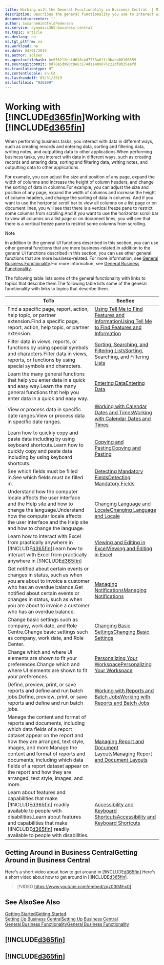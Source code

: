```yaml
---
title: Working with the General Functionality in Business Central  | Microsoft Docs
description: Describes the general functionality you use to interact with data in Business Central, such as entering values, sorting data, and changing views.
documentationcenter: ''
author: SusanneWindfeldPedersen
ms.service: dynamics365-business-central
ms.topic: article
ms.devlang: na
ms.tgt_pltfrm: na
ms.workload: na
ms.date: 04/01/2019
ms.author: solsen
ms.openlocfilehash: be056212ecfd610cbd7753a6ffc9babb08100359
ms.sourcegitcommit: bd78a5d990c9e83174da1409076c22df8b35eafd
ms.translationtype: HT
ms.contentlocale: en-CA
ms.lasthandoff: 03/31/2019
ms.locfileid: "926899"
---
```

# <a name="working-with-included365finincludesd365finmdmd"></a><span data-ttu-id="f0ac2-103">Working with [!INCLUDE[d365fin](includes/d365fin_md.md)]</span><span class="sxs-lookup"><span data-stu-id="f0ac2-103">Working with [!INCLUDE[d365fin](includes/d365fin_md.md)]</span></span>
<span data-ttu-id="f0ac2-104">When performing business tasks, you interact with data in different ways, such as creating records and entering data, sorting and filtering data, writing notes, and outputting data to other applications.</span><span class="sxs-lookup"><span data-stu-id="f0ac2-104">When performing business tasks, you interact with data in different ways, such as creating records and entering data, sorting and filtering data, writing notes, and outputting data to other applications.</span></span>

<span data-ttu-id="f0ac2-105">For example, you can adjust the size and position of any page, expand the width of columns and increase the height of column headers, and change the sorting of data in columns.</span><span class="sxs-lookup"><span data-stu-id="f0ac2-105">For example, you can adjust the size and position of any page, expand the width of columns and increase the height of column headers, and change the sorting of data in columns.</span></span> <span data-ttu-id="f0ac2-106">And if you want to use the horizontal scroll bar to view all columns on a list page or on document lines, you will see that there is a vertical freeze pane to restrict some columns from scrolling.</span><span class="sxs-lookup"><span data-stu-id="f0ac2-106">And if you want to use the horizontal scroll bar to view all columns on a list page or on document lines, you will see that there is a vertical freeze pane to restrict some columns from scrolling.</span></span>

> [!NOTE]
> <span data-ttu-id="f0ac2-107">In addition to the general UI functions described in this section, you can use other general functions that are more business-related.</span><span class="sxs-lookup"><span data-stu-id="f0ac2-107">In addition to the general UI functions described in this section, you can use other general functions that are more business-related.</span></span> <span data-ttu-id="f0ac2-108">For more information, see [General Business Functionality](ui-across-business-areas.md).</span><span class="sxs-lookup"><span data-stu-id="f0ac2-108">For more information, see [General Business Functionality](ui-across-business-areas.md).</span></span>

<span data-ttu-id="f0ac2-109">The following table lists some of the general functionality with links to topics that describe them.</span><span class="sxs-lookup"><span data-stu-id="f0ac2-109">The following table lists some of the general functionality with links to topics that describe them.</span></span>

| <span data-ttu-id="f0ac2-110">To</span><span class="sxs-lookup"><span data-stu-id="f0ac2-110">To</span></span> | <span data-ttu-id="f0ac2-111">See</span><span class="sxs-lookup"><span data-stu-id="f0ac2-111">See</span></span> |
| --- | --- |
| <span data-ttu-id="f0ac2-112">Find a specific page, report, action, help topic, or partner extension.</span><span class="sxs-lookup"><span data-stu-id="f0ac2-112">Find a specific page, report, action, help topic, or partner extension.</span></span> |[<span data-ttu-id="f0ac2-113">Using Tell Me to Find Features and Information</span><span class="sxs-lookup"><span data-stu-id="f0ac2-113">Using Tell Me to Find Features and Information</span></span>](ui-search.md) |
| <span data-ttu-id="f0ac2-114">Filter data in views, reports, or functions by using special symbols and characters.</span><span class="sxs-lookup"><span data-stu-id="f0ac2-114">Filter data in views, reports, or functions by using special symbols and characters.</span></span> |[<span data-ttu-id="f0ac2-115">Sorting, Searching, and Filtering Lists</span><span class="sxs-lookup"><span data-stu-id="f0ac2-115">Sorting, Searching, and Filtering Lists</span></span>](ui-enter-criteria-filters.md) |
|<span data-ttu-id="f0ac2-116">Learn the many general functions that help you enter data in a quick and easy way.</span><span class="sxs-lookup"><span data-stu-id="f0ac2-116">Learn the many general functions that help you enter data in a quick and easy way.</span></span>|[<span data-ttu-id="f0ac2-117">Entering Data</span><span class="sxs-lookup"><span data-stu-id="f0ac2-117">Entering Data</span></span>](ui-enter-data.md)|
| <span data-ttu-id="f0ac2-118">View or process data in specific date ranges.</span><span class="sxs-lookup"><span data-stu-id="f0ac2-118">View or process data in specific date ranges.</span></span> |[<span data-ttu-id="f0ac2-119">Working with Calendar Dates and Times</span><span class="sxs-lookup"><span data-stu-id="f0ac2-119">Working with Calendar Dates and Times</span></span>](ui-enter-date-ranges.md) |
|<span data-ttu-id="f0ac2-120">Learn how to quickly copy and paste data including by using keyboard shortcuts.</span><span class="sxs-lookup"><span data-stu-id="f0ac2-120">Learn how to quickly copy and paste data including by using keyboard shortcuts.</span></span>|[<span data-ttu-id="f0ac2-121">Copying and Pasting</span><span class="sxs-lookup"><span data-stu-id="f0ac2-121">Copying and Pasting</span></span>](ui-copy-paste.md)|
| <span data-ttu-id="f0ac2-122">See which fields must be filled in.</span><span class="sxs-lookup"><span data-stu-id="f0ac2-122">See which fields must be filled in.</span></span> |[<span data-ttu-id="f0ac2-123">Detecting Mandatory Fields</span><span class="sxs-lookup"><span data-stu-id="f0ac2-123">Detecting Mandatory Fields</span></span>](ui-mandatory-fields.md) |
|<span data-ttu-id="f0ac2-124">Understand how the computer locale affects the user interface and the Help site and how to change the language.</span><span class="sxs-lookup"><span data-stu-id="f0ac2-124">Understand how the computer locale affects the user interface and the Help site and how to change the language.</span></span>|[<span data-ttu-id="f0ac2-125">Changing Language and Locale</span><span class="sxs-lookup"><span data-stu-id="f0ac2-125">Changing Language and Locale</span></span>](about-locale-language.md)|
|<span data-ttu-id="f0ac2-126">Learn how to interact with Excel from practically anywhere in [!INCLUDE[d365fin](includes/d365fin_md.md)]</span><span class="sxs-lookup"><span data-stu-id="f0ac2-126">Learn how to interact with Excel from practically anywhere in [!INCLUDE[d365fin](includes/d365fin_md.md)]</span></span>|[<span data-ttu-id="f0ac2-127">Viewing and Editing in Excel</span><span class="sxs-lookup"><span data-stu-id="f0ac2-127">Viewing and Editing in Excel</span></span>](across-work-with-excel.md)|
|<span data-ttu-id="f0ac2-128">Get notified about certain events or changes in status, such as when you are about to invoice a customer who has an overdue balance.</span><span class="sxs-lookup"><span data-stu-id="f0ac2-128">Get notified about certain events or changes in status, such as when you are about to invoice a customer who has an overdue balance.</span></span>|[<span data-ttu-id="f0ac2-129">Managing Notifications</span><span class="sxs-lookup"><span data-stu-id="f0ac2-129">Managing Notifications</span></span>](ui-smart-notifications.md)|
| <span data-ttu-id="f0ac2-130">Change basic settings such as company, work date, and Role Centre.</span><span class="sxs-lookup"><span data-stu-id="f0ac2-130">Change basic settings such as company, work date, and Role Center.</span></span> |[<span data-ttu-id="f0ac2-131">Changing Basic Settings</span><span class="sxs-lookup"><span data-stu-id="f0ac2-131">Changing Basic Settings</span></span>](ui-change-basic-settings.md) |
| <span data-ttu-id="f0ac2-132">Change which and where UI elements are shown to fit your preferences.</span><span class="sxs-lookup"><span data-stu-id="f0ac2-132">Change which and where UI elements are shown to fit your preferences.</span></span>|[<span data-ttu-id="f0ac2-133">Personalizing Your Workspace</span><span class="sxs-lookup"><span data-stu-id="f0ac2-133">Personalizing Your Workspace</span></span>](ui-personalization-user.md) |
|<span data-ttu-id="f0ac2-134">Define, preview, print, or save reports and define and run batch jobs.</span><span class="sxs-lookup"><span data-stu-id="f0ac2-134">Define, preview, print, or save reports and define and run batch jobs.</span></span>|[<span data-ttu-id="f0ac2-135">Working with Reports and Batch Jobs</span><span class="sxs-lookup"><span data-stu-id="f0ac2-135">Working with Reports and Batch Jobs</span></span>](ui-work-report.md)|
| <span data-ttu-id="f0ac2-136">Manage the content and format of reports and documents, including which data fields of a report dataset appear on the report and how they are arranged, text style, images, and more.</span><span class="sxs-lookup"><span data-stu-id="f0ac2-136">Manage the content and format of reports and documents, including which data fields of a report dataset appear on the report and how they are arranged, text style, images, and more.</span></span>|[<span data-ttu-id="f0ac2-137">Managing Report and Document Layouts</span><span class="sxs-lookup"><span data-stu-id="f0ac2-137">Managing Report and Document Layouts</span></span>](ui-manage-report-layouts.md) |
|<span data-ttu-id="f0ac2-138">Learn about features and capabilities that make [!INCLUDE[d365fin](includes/d365fin_md.md)] readily available to people with disabilities.</span><span class="sxs-lookup"><span data-stu-id="f0ac2-138">Learn about features and capabilities that make [!INCLUDE[d365fin](includes/d365fin_md.md)] readily available to people with disabilities.</span></span>|[<span data-ttu-id="f0ac2-139">Accessibility and Keyboard Shortcuts</span><span class="sxs-lookup"><span data-stu-id="f0ac2-139">Accessibility and Keyboard Shortcuts</span></span>](ui-accessibility.md)|

## <a name="getting-around-in-business-central"></a><span data-ttu-id="f0ac2-140">Getting Around in Business Central</span><span class="sxs-lookup"><span data-stu-id="f0ac2-140">Getting Around in Business Central</span></span>
<span data-ttu-id="f0ac2-141">Here's a short video about how to get around in [!INCLUDE[d365fin](includes/d365fin_md.md)].</span><span class="sxs-lookup"><span data-stu-id="f0ac2-141">Here's a short video about how to get around in [!INCLUDE[d365fin](includes/d365fin_md.md)].</span></span>

> [!VIDEO https://www.youtube.com/embed/zqz03iMihx0]

## <a name="see-also"></a><span data-ttu-id="f0ac2-142">See Also</span><span class="sxs-lookup"><span data-stu-id="f0ac2-142">See Also</span></span>
[<span data-ttu-id="f0ac2-143">Getting Started</span><span class="sxs-lookup"><span data-stu-id="f0ac2-143">Getting Started</span></span>](product-get-started.md)  
[<span data-ttu-id="f0ac2-144">Setting Up Business Central</span><span class="sxs-lookup"><span data-stu-id="f0ac2-144">Setting Up Business Central</span></span>](setup.md)  
[<span data-ttu-id="f0ac2-145">General Business Functionality</span><span class="sxs-lookup"><span data-stu-id="f0ac2-145">General Business Functionality</span></span>](ui-across-business-areas.md)  

## [!INCLUDE[d365fin](includes/free_trial_md.md)]  
## [!INCLUDE[d365fin](includes/training_link_md.md)]
